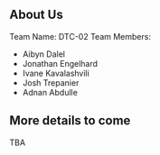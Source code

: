 ## About Us
Team Name: DTC-02
Team Members: 
- Aibyn Dalel
- Jonathan Engelhard
- Ivane Kavalashvili
- Josh Trepanier
- Adnan Abdulle
## More details to come
TBA
